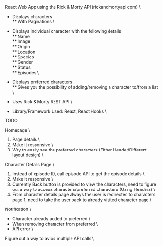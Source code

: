 React Web App using the Rick & Morty API (rickandmortyapi.com) \

- Displays characters \
  \*\* With Paginations \

- Displays individual character with the following details \
  ** Name \
  ** Image \
  ** Origin \
  ** Location \
  ** Species \
  ** Gender \
  ** Status \
  ** Episodes \

- Displays preferred characters \
  \*\* Gives you the possibility of adding/removing a character to/from a list \

- Uses Rick & Morty REST API \

- Library/Framework Used: React, React Hooks \

TODO:

Homepage \

1. Page details \
2. Make it responsive \
3. Way to easily see the preferred characters (Either Header/Different layout design) \

Character Details Page \

1. Instead of episode ID, call episode API to get the episode details \
2. Make it responsive \
3. Currently Back button is provided to view the characters, need to figure out a way to access pharacters/preferred characters (Using Headers) \
4. From character details page always the user is redirected to characters page 1, need to take the user back to already visited character page \

Notification \

- Character already added to preferred \
- When removing character from preferred \
- API error \

Figure out a way to aviod multiple API calls \
